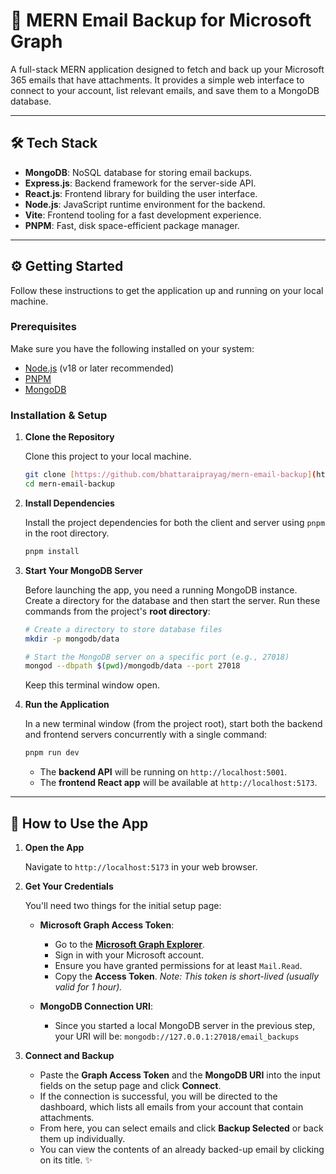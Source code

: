 # 📧 MERN Email Backup for Microsoft Graph

A full-stack MERN application designed to fetch and back up your Microsoft 365 emails that have attachments. It provides a simple web interface to connect to your account, list relevant emails, and save them to a MongoDB database.

---

## 🛠️ Tech Stack

* **MongoDB**: NoSQL database for storing email backups.
* **Express.js**: Backend framework for the server-side API.
* **React.js**: Frontend library for building the user interface.
* **Node.js**: JavaScript runtime environment for the backend.
* **Vite**: Frontend tooling for a fast development experience.
* **PNPM**: Fast, disk space-efficient package manager.

---

## ⚙️ Getting Started

Follow these instructions to get the application up and running on your local machine.

### Prerequisites

Make sure you have the following installed on your system:
* [Node.js](https://nodejs.org/) (v18 or later recommended)
* [PNPM](https://pnpm.io/installation)
* [MongoDB](https://www.mongodb.com/try/download/community)

### Installation & Setup

1. **Clone the Repository**

    Clone this project to your local machine.
    ```bash
    git clone [https://github.com/bhattaraiprayag/mern-email-backup](https://github.com/bhattaraiprayag/mern-email-backup)
    cd mern-email-backup
    ```

2. **Install Dependencies**

    Install the project dependencies for both the client and server using `pnpm` in the root directory.
    ```bash
    pnpm install
    ```

3. **Start Your MongoDB Server**

    Before launching the app, you need a running MongoDB instance. Create a directory for the database and then start the server. Run these commands from the project's **root directory**:

    ```bash
    # Create a directory to store database files
    mkdir -p mongodb/data

    # Start the MongoDB server on a specific port (e.g., 27018)
    mongod --dbpath $(pwd)/mongodb/data --port 27018
    ```
    Keep this terminal window open.

4. **Run the Application**

    In a new terminal window (from the project root), start both the backend and frontend servers concurrently with a single command:
    ```bash
    pnpm run dev
    ```
    * The **backend API** will be running on `http://localhost:5001`.
    * The **frontend React app** will be available at `http://localhost:5173`.

---

## 📖 How to Use the App

1. **Open the App**

    Navigate to `http://localhost:5173` in your web browser.

2. **Get Your Credentials**

    You'll need two things for the initial setup page:

    * **Microsoft Graph Access Token**:
        * Go to the [**Microsoft Graph Explorer**](https://developer.microsoft.com/en-us/graph/graph-explorer).
        * Sign in with your Microsoft account.
        * Ensure you have granted permissions for at least `Mail.Read`.
        * Copy the **Access Token**. *Note: This token is short-lived (usually valid for 1 hour).*

    * **MongoDB Connection URI**:
        * Since you started a local MongoDB server in the previous step, your URI will be: `mongodb://127.0.0.1:27018/email_backups`

3. **Connect and Backup**

    * Paste the **Graph Access Token** and the **MongoDB URI** into the input fields on the setup page and click **Connect**.
    * If the connection is successful, you will be directed to the dashboard, which lists all emails from your account that contain attachments.
    * From here, you can select emails and click **Backup Selected** or back them up individually.
    * You can view the contents of an already backed-up email by clicking on its title. ✨
